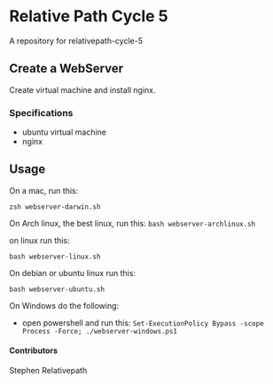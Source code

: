 # Relative Path Cycle 5

A repository for relativepath-cycle-5

## Create a WebServer

Create virtual machine and install nginx.

### Specifications
* ubuntu virtual machine
* nginx

## Usage

On a mac, run this:

`zsh webserver-darwin.sh`

On Arch linux, the best linux, run this:
`bash webserver-archlinux.sh`

on linux run this:

`bash webserver-linux.sh`

On debian or ubuntu linux run this:

`bash webserver-ubuntu.sh`

On Windows do the following:
  - open powershell and run this: `Set-ExecutionPolicy Bypass -scope Process -Force; ./webserver-windows.ps1` 

#### Contributors

Stephen Relativepath

